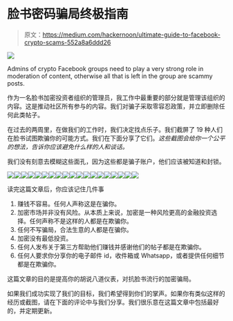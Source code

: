 # 脸书密码骗局终极指南

> 原文：<https://medium.com/hackernoon/ultimate-guide-to-facebook-crypto-scams-552a8a6ddd26>

![](img/a3b1ff6392161e7d3da6c291c9a993e7.png)

Admins of crypto Facebook groups need to play a very strong role in moderation of content, otherwise all that is left in the group are scammy posts.

作为一名脸书加密投资者组织的管理员，我工作中最重要的部分就是管理该组织的内容。这是推动社区所有参与的内容。我们对骗子采取零容忍政策，并立即删除任何此类帖子。

在过去的两周里，在做我们的工作时，我们决定找点乐子。我们截屏了 19 种人们在脸书试图欺骗你的可能方式。我们在下面分享了它们。*这些截图会给你一个公平的想法，告诉你应该避免什么样的人和谈话。*

我们没有刻意去模糊这些面孔，因为这些都是骗子账户，他们应该被知道和封锁。

![](img/3e949b4c6b68f854ca0b44f50d02495d.png)![](img/839fecadc9bea0b55781f2b0d4386e52.png)![](img/477855aa9512d008d2846c0c31406fe5.png)![](img/911d997affb3e38363ae85c8cb0ced46.png)![](img/48c78fc0e51fe5491f510ea558ba53fd.png)![](img/4bfb1192bd69de16d51de6a2697edd52.png)![](img/d385ee843fae9bdc0a0798249954b304.png)![](img/fa7089c69dd5f6114e01c9e547a536e2.png)![](img/ef90d03705b86bbd24bbe29cb316b2c9.png)![](img/a244d53d0f7b4ed5fa154870f56c6d14.png)![](img/04dc2168fa3ffcb339d444593c085ed4.png)![](img/9ed1db6aef6b02503e48cd06e437d588.png)![](img/4a0e8e1489e41109dead7c4ee4979108.png)![](img/fb0f0f90afaa16a438c86062cd0329f5.png)![](img/81b3cf779b0d8a2a286e173345d8fc03.png)![](img/9f986552521406b1ac182bf46b69a875.png)![](img/a93d969d8c6dcab7d94b3d26d6cb9492.png)![](img/19a6669ff7dab5314b43b52ecfb570ba.png)![](img/6f4727ba378bc586dbdcad25273974ad.png)

读完这篇文章后，你应该记住几件事

1.  赚钱不容易。任何人声称这是在骗你。
2.  加密市场并非没有风险。从本质上来说，加密是一种风险更高的金融投资选择。任何声称不是这样的人都是在欺骗你。
3.  任何不写骗局，合法生意的人都是在骗你。
4.  加密没有最低投资。
5.  任何人发布关于第三方帮助他们赚钱并感谢他们的帖子都是在欺骗你。
6.  任何人要求你分享你的电子邮件 id，收件箱或 Whatsapp，或者提供任何细节都是在欺骗你。

这篇文章的目的是提高你的胡说八道仪表，对抗脸书流行的加密骗局。

如果我们成功实现了我们的目标，我们希望得到你们的掌声。如果你有类似这样的经历或截图，请在下面的评论中与我们分享。我们很乐意在这篇文章中包括最好的，并定期更新。
